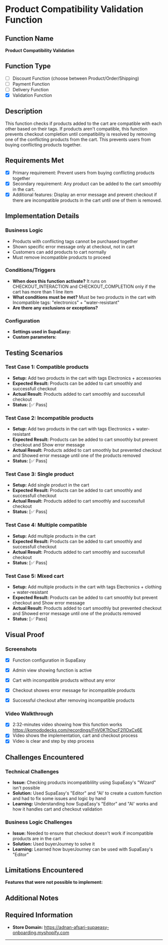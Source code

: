 # Product Compatibility Validation Function

## Function Name
**Product Compatibility Validation**

## Function Type
- [ ] Discount Function (choose between Product/Order/Shipping)
- [ ] Payment Function  
- [ ] Delivery Function
- [x] Validation Function

## Description
This function checks if products added to the cart are compatible with each other based on their tags.
If products aren't compatible, this function prevents checkout completion until compatibility is resolved by removing one of the conflicting products from the cart. This prevents users from buying conflicting products together.

## Requirements Met
- [x] Primary requirement: Prevent users from buying conflicting products together
- [x] Secondary requirement: Any product can be added to the cart smoothly in the cart.
- [x] Additional features: Display an error message and prevent checkout if there are incompatible products in the cart until one of them is removed.

## Implementation Details

### Business Logic
- Products with conflicting tags cannot be purchased together
- Shown specific error message only at checkout, not in cart
- Customers can add products to cart normally
- Must remove incompatible products to proceed

### Conditions/Triggers
- **When does this function activate?** It runs on CHECKOUT_INTERACTION and CHECKOUT_COMPLETION only if the cart has more than 1 line item
- **What conditions must be met?** Must be two products in the cart with Incompatible tags: "electronics" + "water-resistant"
- **Are there any exclusions or exceptions?**

### Configuration
- **Settings used in SupaEasy:**
- **Custom parameters:**

## Testing Scenarios

### Test Case 1: Compatible products
- **Setup:** Add two products in the cart with tags Electronics + accessories
- **Expected Result:** Products can be added to cart smoothly and successfull checkout
- **Actual Result:** Products added to cart smoothly and successfull checkout
- **Status:** [✅ Pass]

### Test Case 2: Incompatible products
- **Setup:** Add two products in the cart with tags Electronics + water-resistant 
- **Expected Result:** Products can be added to cart smoothly but prevent checkout and Show error message
- **Actual Result:** Products added to cart smoothly but prevented checkout and Showed error message until one of the products removed
- **Status:** [✅ Pass]

### Test Case 3: Single product
- **Setup:** Add single product in the cart
- **Expected Result:** Products can be added to cart smoothly and successfull checkout
- **Actual Result:** Products added to cart smoothly and successfull checkout
- **Status:** [✅ Pass]

### Test Case 4: Multiple compatible
- **Setup:** Add multiple products in the cart
- **Expected Result:** Products can be added to cart smoothly and successfull checkout
- **Actual Result:** Products added to cart smoothly and successfull checkout
- **Status:** [✅ Pass]

### Test Case 5: Mixed cart
- **Setup:** Add multiple products in the cart with tags Electronics + clothing + water-resistant
- **Expected Result:** Products can be added to cart smoothly but prevent checkout and Show error message
- **Actual Result:** Products added to cart smoothly but prevented checkout and Showed error message until one of the products removed
- **Status:** [✅ Pass]



## Visual Proof

### Screenshots
- [x] Function configuration in SupaEasy
- [x] Admin view showing function is active
- [x] Cart with incompatible products without any error
- [x] Checkout showes error message for incompatible products
- [x] Successful checkout after removing incompatible products


### Video Walkthrough
- [x] 2:32-minutes video showing how this function works https://komododecks.com/recordings/FnV0KTtOscF2l1OxCx6E
- [x] Video shows the implementation, cart and checkout process
- [x] Video is clear and step by step process

## Challenges Encountered

### Technical Challenges
- **Issue:** Checking products incompatiblility using SupaEasy's "Wizard" isn't possible
- **Solution:** Used SupaEasy's "Editor" and "AI' to create a custom function and had to fix some issues and logic by hand
- **Learning:** Understanding how SupaEasy's "Editor" and "AI' works and how it handles cart and checkout validation

### Business Logic Challenges
- **Issue:** Needed to ensure that checkout doesn't work if incompatible products are in the cart
- **Solution:** Used buyerJourney to solve it
- **Learning:** Learned how buyerJourney can be used with SupaEasy's "Editor"

## Limitations Encountered

**Features that were not possible to implement:**

## Additional Notes

## Required Information
- **Store Domain:** https://adnan-afsari-supaeasy-onboarding.myshopify.com

---

